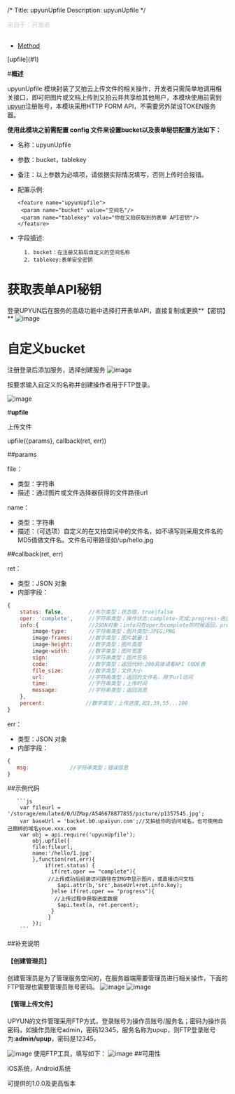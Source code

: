 /*
Title: upyunUpfile
Description: upyunUpfile
*/

<p style="color: #ccc;margin-bottom: 30px;">来自于：开发者</p>

<ul id="tab" class="clearfix">
	<li class="active"><a href="#method-content">Method</a></li>
</ul>
<div id="method-content">

<div class="outline">
[upfile](#1)
</div>

#**概述**

upyunUpfile 模块封装了又拍云上传文件的相关操作，开发者只需简单地调用相关接口，即可把图片或文档上传到又拍云并共享给其他用户，本模块使用前需到[upyun](http://www.upyun.com/)注册账号，本模块采用HTTP FORM API，不需要另外架设TOKEN服务器。

**使用此模块之前需配置  config 文件来设置bucket以及表单秘钥配置方法如下：**

- 名称：upyunUpfile
- 参数：bucket，tablekey
- 备注：以上参数为必填项，请依据实际情况填写，否则上传时会报错。
- 配置示例:


      <feature name="upyunUpfile"> 
       <param name="bucket" value="空间名"/>  
       <param name="tablekey" value="你在又拍获取到的表单 API密钥"/>  
      </feature>    

- 字段描述:

		1. bucket：在注册又拍后自定义的空间名称
		2. tablekey:表单安全密钥


# 获取表单API秘钥
登录UPYUN后在服务的高级功能中选择打开表单API，直接复制或更换**【密钥】**
![image](http://www.sihee.com.cn/h/51.png)



# 自定义bucket
注册登录后添加服务，选择创建服务
![image](http://www.sihee.com.cn/h/52.png)

按要求输入自定义的名称并创建操作者用于FTP登录。

![image](http://www.sihee.com.cn/h/53.png)

#**upfile**<div id="1"></div>

上传文件

upfile({params}, callback(ret, err))

##params

file：

- 类型：字符串
- 描述：通过图片或文件选择器获得的文件路径url

name：

- 类型：字符串
- 描述：（可选项）自定义的在又拍空间中的文件名，如不填写则采用文件名的MD5值做文件名。文件名可带路径如/up/hello.jpg


##callback(ret, err)

ret：

- 类型：JSON 对象
- 内部字段：

```js
{
	status: false,	      //布尔类型；状态值，true|false
	oper: 'complete',     //字符串类型；操作状态:complete-完成;progress-进度
	info:{                //JSON对象；info只在oper为complete的时候返回，progress时为隐藏
	    image-type:       //字符串类型；图片类型:JPEG;PNG
	    image-frames:     //数字类型；图片数量:1
	    image-height:     //数字类型；图片高度
	    image-width:      //数字类型；图片宽度
	    sign:             //字符串类型；图片签名
	    code:             //数字类型；返回代码:200具体请看API CODE表
	    file_size:        //数字类型；文件大小
	    url:              //字符串类型；返回的文件名，用于url访问
	    time:             //字符串类型；上传时间
	    message:          //字符串类型；返回消息 
	},
	percent:             //数字类型；上传进度,如1,39,55...100          
}
```

err：

- 类型：JSON 对象
- 内部字段：

```js
{
   msg:             //字符串类型；错误信息
}
```

##示例代码

       ```js
        var fileurl = '/storage/emulated/0/UZMap/A546678877855/picture/p1357545.jpg';
        var baseUrl = 'backet.b0.upaiyun.com';//又拍给你的访问域名，也可使用自己捆绑的域名youe.xxx.com
        var obj = api.require('upyunUpfile');
            obj.upfile({
	        file:fileurl,
	        name:'/hello/1.jpg'
            },function(ret,err){
	            if(ret.status) {
		          if(ret.oper == "complete"){
                 //上传成功后组装访问路径在IMG中显示图片，或直接访问文档
                    $api.attr(b,'src',baseUrl+ret.info.key);
                  }else if(ret.oper == "progress"){
                   //上传过程中获取进度数据
                    $api.text(a, ret.percent);
                  }
	             }
            });
        ```

##补充说明
#### 【创建管理员】
创建管理员是为了管理服务空间的，在服务器端需要管理员进行相关操作，下面的FTP管理也需要管理员账号密码。
![image](http://www.sihee.com.cn/h/55.png)
![image](http://www.sihee.com.cn/h/56.png)
#### 【管理上传文件】

UPYUN的文件管理采用FTP方式，登录账号为操作员账号/服务名；密码为操作员密码，如操作员账号admin，密码12345，服务名称为upup，则FTP登录账号为:**admin/upup**，密码是12345，

![image](http://www.sihee.com.cn/h/54.png)
使用FTP工具，填写如下：
![image](http://www.sihee.com.cn/h/57.png)
##可用性

iOS系统，Android系统

可提供的1.0.0及更高版本


